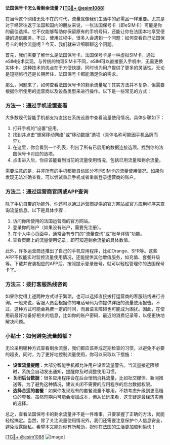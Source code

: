 **法国保号卡怎么看剩余流量？[[TG💪+ @esim1088](https://t.me/s/esim1088)]**

在当今这个网络无处不在的时代，流量就像我们生活中的必需品一样重要。尤其是对于经常往返于法国和国内的朋友来说，一张法国保号卡（即eSIM卡）可能是你的最佳选择。它不仅能够帮助你保留原有的手机号码，还能让你在法国本地享受便捷的通信服务。不过，使用过程中，很多人会遇到一个问题：如何查看自己法国保号卡的剩余流量呢？今天，我们就来详细聊聊这个问题。

首先，我们需要了解什么是法国保号卡。法国保号卡是一种虚拟SIM卡，通过eSIM技术实现。与传统的物理SIM卡不同，eSIM可以直接嵌入手机中，无需更换实体卡。这种技术的优点在于方便快捷，同时也为用户提供了更多的灵活性。无论是短期旅行还是长期居住，法国保号卡都能满足你的需求。

那么，问题来了，如何查看法国保号卡的剩余流量呢？其实方法并不复杂，但需要根据你所使用的运营商以及设备类型来进行操作。以下是一些常见的方式：

### 方法一：通过手机设置查看

大多数现代智能手机都支持直接在系统设置中查看流量使用情况。具体步骤如下：

1. 打开手机的“设置”应用。
2. 找到并点击“蜂窝移动网络”或“移动数据”选项（具体名称可能因手机品牌而异）。
3. 在这里，你会看到一个列表，列出了所有已启用的数据连接选项。找到你的法国保号卡对应的选项。
4. 点击进入后，你应该能看到当前的流量使用情况，包括已用流量和剩余流量。

需要注意的是，并非所有的手机都能自动区分不同SIM卡的流量使用情况。如果你发现无法准确查看，可以尝试重启手机或者重新登录运营商的账户。

### 方法二：通过运营商官网或APP查询

除了手机自带的功能外，你还可以通过运营商提供的官方网站或官方应用程序来查询流量信息。以下是具体步骤：

1. 访问你所使用的法国运营商的官方网站。
2. 登录你的账户（如果没有账户，需要先注册）。
3. 在个人中心页面中，通常会有专门的“流量查询”或“账单详情”功能。
4. 查看页面上的流量使用记录，即可知道剩余流量的具体数值。

此外，许多运营商还推出了自己的手机应用程序，比如Orange、SFR等。这些APP不仅能实时监控流量使用情况，还能提供其他增值服务，如充值、套餐升级等。下载并安装相应的APP后，按照提示登录账号，就可以轻松管理你的法国保号卡了。

### 方法三：拨打客服热线咨询

如果你觉得上述两种方式过于繁琐，也可以选择直接拨打运营商的客服热线进行咨询。一般来说，客服人员会根据你的电话号码为你提供详细的流量使用报告。不过，这种方式可能会耗费一定的时间，而且语言障碍也可能成为困扰。因此，在使用前最好准备好相关的信息，比如你的账户密码、最近的消费记录等，以便更快地解决问题。

### 小贴士：如何避免流量超额？

无论采用哪种方式查看剩余流量，我们都应该养成定期检查的习惯，以避免不必要的超支。同时，为了更好地控制流量使用，你可以采取以下措施：

- **设置流量提醒**：大部分智能手机都允许用户设置流量警告。当流量接近限额时，系统会自动发出通知，提醒你及时调整使用习惯。
- **关闭后台数据**：很多应用程序会在后台悄悄消耗流量，比如社交媒体、新闻推送等。为了避免这种情况，建议关闭不需要的应用程序的后台数据权限。
- **选择合适的套餐**：如果你发现现有的套餐流量不够用，不妨考虑升级到更高档位的套餐。虽然短期内可能会增加成本，但从长远来看，这无疑是最经济实惠的选择。

总之，查看法国保号卡的剩余流量并不是一件难事，只要掌握了正确的方法，就能轻松搞定。当然，除了关注流量使用情况外，我们还需要注意保护个人信息安全，避免泄露隐私。希望本文能对你有所帮助，祝你在法国的生活更加顺利愉快！

[[TG💪+ @esim1088](https://t.me/s/esim1088) ![Image](https://i.postimg.cc/4NQfJmqS/Snipaste-2025-05-13-00-14-12.png)]
